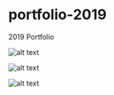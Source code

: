# portfolio-2019
2019 Portfolio

![alt text](https://i.imgur.com/pq51EGK.png)

![alt text](https://i.imgur.com/ZP49CrM.png)

![alt text](https://i.imgur.com/MFOyleZ.png)
